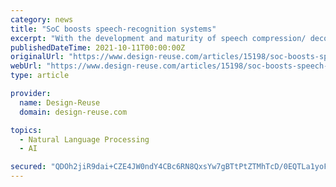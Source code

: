 ```yaml
---
category: news
title: "SoC boosts speech-recognition systems"
excerpt: "With the development and maturity of speech compression/ decompression and recognition, speech processing is becoming an important form of man-machine interface. Currently, these systems in laboratories are mostly large and complex. These implementations ..."
publishedDateTime: 2021-10-11T00:00:00Z
originalUrl: "https://www.design-reuse.com/articles/15198/soc-boosts-speech-recognition-systems.html"
webUrl: "https://www.design-reuse.com/articles/15198/soc-boosts-speech-recognition-systems.html"
type: article

provider:
  name: Design-Reuse
  domain: design-reuse.com

topics:
  - Natural Language Processing
  - AI

secured: "QDOh2jiR9dai+CZE4JW0ndY4CBc6RN8QxsYw7gBTtPtZTMhTcD/0EQTLa1yoFnSyphbPenqNBixokbOkfmqxsABftrX++gjXLLLUecd+bGRWFcqgQh24Oed3UqG88KHum4LF1imQD0p46mDXJOUPhTOk7TSMRexoBuHzLEy3t9/mO8gKKx9d6D4gfZ925lUbQ+92zFsWVCNt+Te4o4T9iDuTQ0Y2XTZD+bzIPdWWRmyRHPQJkPrhZ6D67gHyw8+r45fMGE0b3XXacXXMbqwRJHU9ShEeulo7oXUcfjowkXE/oadgXTw4JeHfxuaRqDl83cxHrt4gHkyYLBPRMeTJnkcmN3PUwBmnu7fIqYcqCwE=;GZWBgVs72CoqQfy+YBn4PQ=="
---
```


